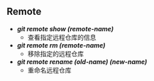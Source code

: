 ## Remote

* ***git remote show (remote-name)***
  * 查看指定远程仓库的信息
* ***git remote rm (remote-name)***
  * 移除指定的远程仓库
* ***git remote rename (old-name) (new-name)***
  * 重命名远程仓库
